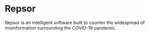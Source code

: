 # Repsor
Repsor is an intelligent software built to counter the widespread of misinformation surrounding the COVID-19 pandemic.
